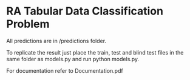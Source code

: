 # RA Tabular Data Classification Problem 

All predictions are in /predictions folder.

To replicate the result just place the train, test and blind test files in the same folder as models.py and run python models.py. 

For documentation refer to Documentation.pdf 



